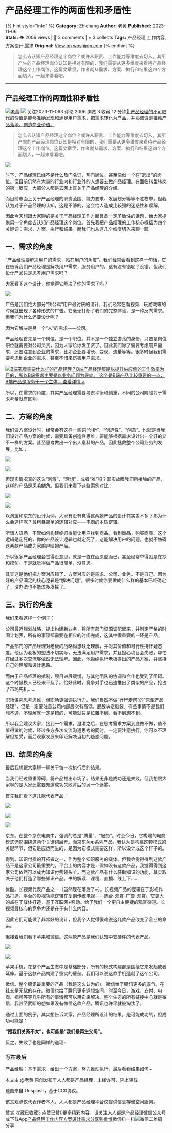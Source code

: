 # 产品经理工作的两面性和矛盾性
{% hint style="info" %}
**Category:** Zhichang
**Author:** [老黄](https://www.woshipm.com/u/41045)
**Published:** 2023-11-06  
**Stats:** 👁️ 2006 views | 💬 3 comments | ⭐ 3 collects
**Tags:** 产品经理,工作内容,方案设计,需求
**Original:** [View on woshipm.com](https://www.woshipm.com/zhichang/5933546.html)
{% endhint %}
> 怎么去认知产品经理这个岗位？或许从职责、工作能力等维度去切入，其所产生的产品经理岗位认知是相对有限的，我们需要从更多维度来看待产品经理这个工作岗位。这篇文章里，作者就从需求、方案、执行和结果这四个方面切入，一起来看看吧。

---

## 产品经理工作的两面性和矛盾性

[![](https://static.woshipm.com/APP_U_202010_20201029140912_989.jpeg?imageView2/1/w/72/h/72/q/100)](https://www.woshipm.com/u/41045)[老黄](https://www.woshipm.com/u/41045) ![](https://static.woshipm.com/tag/1101_1@2x.png) 关注2023-11-063 评论 2006 浏览 3 收藏 12 分钟[🔗 产品经理的不可取代的价值是能够准确发现和满足用户需求，把需求转化为产品，并协调资源推动产品落地，创造商业价值。](https://ke.qidianla.com/courses/90pm)

> 怎么去认知产品经理这个岗位？或许从职责、工作能力等维度去切入，其所产生的产品经理岗位认知是相对有限的，我们需要从更多维度来看待产品经理这个工作岗位。这篇文章里，作者就从需求、方案、执行和结果这四个方面切入，一起来看看吧。

![](https://image.woshipm.com/2023/04/13/60e9bdfa-d9de-11ed-9d2f-00163e0b5ff3.jpg)

时下，产品经理已经不是什么热门名词，热门岗位。甚至像似一个在“退出”的岗位。但目前仍然有大量的行业内和行业外的人想要去做产品经理。在面临转型转岗的第一反应，大部分人都是去网上查关于产品经理的介绍。

而目前市面上关于产品经理的职责范围、能力要求、发展划分等等不胜枚举。但我认为对于产品经理的认知，这是不够的，这会给人造成比较强的迷惑性和误解。

因此今天想跟大家聊的是关于产品经理工作方面具备一定矛盾性的话题，给大家提供另一个角度去认知产品经理这个岗位。首先我把产品经理的工作核心概括为四个关键词：需求、方案、执行和结果。而我们也从这几个维度切入来聊一聊。

## 一、需求的角度

“产品经理要解决用户的需求，站在用户的角度”。我们经常会看到这样一句话，它在告诉我们产品经理是解决用户需求，服务用户的。这有没有错呢？没错。但我们设计产品只是思考用户需求吗？

大家看下这个设计，你觉得它解决了你的需求了吗？

![](https://image.woshipm.com/wp-files/2023/11/wvIl8X0654HsrUFxg8CV.png)

广告是我们绝大部分“铁公鸡”用户最讨厌的设计，我们经常在看视频、玩游戏等的时候就出现了各种形式的广告。它毫无打断了我们的完整体验，是一种反向需求。但我们为什么还要设计呢？

因为它解决是另一个“人”的需求——公司。

产品经理首先是一个岗位，是一个职位。并不是一个独立游荡的身份，只要是岗位职位就需要对公司负责，因为人家给你发工资了。因此我们除了需要考虑用户需求，还要注意到企业的需求，比如企业要增长、变现、流量等等。很多时候我们需要考虑到企业的需求，甚至不惜来伤害用户需求。

[![](https://image.woshipm.com/2023/08/02/f7cafd68-30e3-11ee-9da3-00163e0b5ff3.png)B端究竟需要什么样的产品经理？B端产品经理都是以提升供应侧的工作效率为目的，所以B端需求主要是以业务问题为导向。 这个是B端产品比较重要的一点，B端产品是服务于一个主体 ...查看详情 >](https://ke.qidianla.com/courses/bcpm)

所以，在需求的角度，其实产品经理需要考虑平衡和侧重，不同的公司阶段对于需求考量就有区别。

## 二、方案的角度

我们做方案设计时，经常会有这样一些词“创新”、“创造性”、“创意”。也就是当我们设计产品方案的时候，需要具备创造性思维，要能够根据需求设计出一个好的又不一样的方案。甚至思考做出一个出人意料的产品，因此拯救整个公司业务的发展，比如：

![](https://image.woshipm.com/wp-files/2023/11/2015X2bvjLdXdMYP5GOf.png)

![](https://image.woshipm.com/wp-files/2023/11/9y0s7E8zSBwIymFFe7Ln.jpeg)

但现实情况真的这么“刺激”、“理想”，或者“难”吗？其实放眼我们所接触的产品，这样的产品是凤毛麟角。但我们来看下这些案例对比：

![](https://image.woshipm.com/wp-files/2023/11/aUM5zUAK8358fiACQQXL.png)

![](https://image.woshipm.com/wp-files/2023/11/WYCZpS2RZwr6ARGTpu1D.png)

以淘宝和京东的设计为例，大家有没有觉得这两款产品的设计其实差不多？那为什么会这样呢？最粗暴简单的逻辑对应——电商的本质逻辑。

所谓人货场，不管如何构建终归得能让用户找到商品，看到商品，购买商品。这个逻辑是定死的，你的产品设计逻辑也就定死了，这能解决用户的问题，也就不妨碍这两款产品成为家喻户晓的产品。

所以很多产品经理会觉得没意思，就是一直在画原型而已，甚至经常举得就是在抄和模仿。于是就觉得做产品很简单，没意思。

其实这是他们把方案对应错了，方案对应的是需求、公司、业务。不是自己。因为好的产品满足的核心逻辑是“解决问题”。很多时候你要做成什么样的基本已经确定了，没办法也不能过多发挥了。

## 三、执行的角度

我们来看这样一个例子：

公司最近规划战略，提出构建新业务，将所有部门资源调配起来，并制定严格的时间计划表，所有的事项都需要在相应的时间完成，这其中很重要的一环是产品。

产品部门的产品经理对老板的战略构想缺乏理解，并对其价值和可行性持怀疑态度。他认为老板的想法不切实际，无法满足用户需求，并且担心项目会失败。哪怕在经过多次交流够依然无法理解。因此，他拒绝执行老板提出的产品方案，并坚持自己的理解和设计思路。

而由于产品经理的抵制，项目进展缓慢，与其他团队的协调和合作也受到了阻碍。这个时候换人已经来不及了。恰好此时，竞争对手也迅速推出了类似的产品，抢占了市场先机……

职场讲究思考思维，但职场更强调执行力。我们当然不做“行尸走肉”的“原型产品经理”，但是一定要注意公司内部层次有高低，屁股决定脑袋。有些事情不是我们想不通，不理解就一定是错的，可能就只是位置不到，看不到想不到。

所以我会建议大家，接到一个需求，澄清之后，在思考需求方案到底做不做，值不值得做的时候，经过多方多次交流沟通思考的同时，一定要注意执行。你可以不理解但接受，而后观察发展来印证解决当初的疑惑问题。

## 四、结果的角度

最后我想跟大家聊一聊关于每一次执行后的结果。

当我们经过重重障碍，将产品推出市场了。结果无非是成功还是失败。但我想跟大家聊的是大家还需要知道成功失败背后的另一个迷雾。

首先我们看下这几款代表产品：

![](https://image.woshipm.com/2023/11/05/194c1740-7b82-11ee-b3b3-00163e142b65.jpg)

![](https://image.woshipm.com/2023/11/05/198e9480-7b82-11ee-b3b3-00163e142b65.jpg)

![](https://image.woshipm.com/2023/11/05/5461abba-7b82-11ee-9d14-00163e0b5ff3.png)

京东。在整个京东电商中，强调的总是“质量”、“服务”。时至今日，它构建的电商模式仍然围绕这两个关键词展开。而京东App系列产品，我认为是构建这套模式的关键环节，但它是应运而生的，是因为它模式需要这样，所以设计成这个样子的。

得到。知识付费的开拓者之一，作为整个知识服务的载体。但我会觉得得到这款产品不是这家公司最重要的，平台上的内容才是，假如没有这款产品，我觉得得到这家公司依然可以成为知识付费领头羊。而这款产品有什么获取知识的功能，其实取决于他们打造了哪些知识产品。书的解读、课程、直播、线上下……

优酷。长视频代表产品之一（虽然现在落后了~）。长视频产品的逻辑在于影视作品打造，平台的影视功能逻辑在复刻传统电视——选台-观赏-广告-观赏。它更大的点在于载体打造，基于互联网+移动。给了我们一个更自由便捷的观赏渠道。长视频最核心的竞争力还是在于有什么内容。

因此它们可能做了非常好的设计，但我个人觉得很难说这几款产品改变了企业的命运。

但接着我们看下苹果和微信。这两款产品是我们认知中软硬件的代表产品。

![](https://image.woshipm.com/2023/11/05/a833ec08-7b82-11ee-b52b-00163e142b65.jpg)

![](https://image.woshipm.com/2023/11/05/c043f540-7b82-11ee-b3b3-00163e142b65.jpg)

苹果手机，在整个产品生态中是基础部分，所有的模式构建都是围绕它来发起或者延伸。基于这款产品构建了坚实的壁垒。我们可以说这款手机造就了这个公司。

微信。整个腾讯最重要的产品（我是这么认为的）。微信给了腾讯更多的底气，在社交是无敌的存在。微信也给了腾讯更多遐想空间，时至今日，游戏、支付、电商、视频等等几乎所有的事情都可以用它来解决。整个生态的所有链接中心就是微信，我甚至武断的想如果没有微信这款产品，腾讯也许早就被淘汰了。

通过上面的例子，其实想告诉大家，产品经理所设计的结果，是可能成功的，但成功可能是：

**“跟我们关系不大”，也可能是“我们是再生父母”。**

反之，失败了也是同样的道理~

### 写在最后

产品经理：基于需求，给出一个方案，努力推动执行，最后看看结果如何~

本文由 @老黄 原创发布于人人都是产品经理，未经许可，禁止转载

题图来自 Unsplash，基于CC0协议。

该文观点仅代表作者本人，人人都是产品经理平台仅提供信息存储空间服务。

赞赏 收藏已收藏3 点赞已赞0更多精彩内容，请关注人人都是产品经理微信公众号或下载App[产品经理](https://www.woshipm.com/tag/pmd)[工作内容](https://www.woshipm.com/tag/%e5%b7%a5%e4%bd%9c%e5%86%85%e5%ae%b9)[方案设计](https://www.woshipm.com/tag/%e6%96%b9%e6%a1%88%e8%ae%be%e8%ae%a1)[需求](https://www.woshipm.com/tag/%e9%9c%80%e6%b1%82)[分享到微博](https://service.weibo.com/share/share.php?appkey=2775287854&title=产品经理工作的两面性和矛盾性&url=https://www.woshipm.com/zhichang/5933546.html&pic=https://image.woshipm.com/2023/04/13/60e9bdfa-d9de-11ed-9d2f-00163e0b5ff3.jpg)微信扫一扫![微信二维码](https://api.pwmqr.com/qrcode/create/?url=https://www.woshipm.com/zhichang/5933546.html)分享
